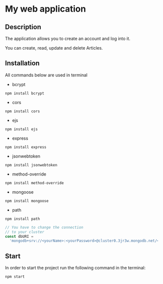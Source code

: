 # My web application

## Description

The application allows you to create an account and log into it.

You can create, read, update and delete Articles.

## Installation

All commands below are used in terminal

- bcrypt

```terminal
npm install bcrypt
```

- cors

```terminal
npm install cors
```

- ejs

```terminal
npm install ejs
```

- express

```terminal
npm install express
```

- jsonwebtoken

```terminal
npm install jsonwebtoken
```

- method-override

```terminal
npm install method-override
```

- mongoose

```terminal
npm install mongoose
```

- path

```terminal
npm install path
```

```javascript
// You have to change the connection
// to your cluster
const dbURI =
  'mongodb+srv://<yourName>:<yourPassword>@cluster0.3jr3w.mongodb.net/<yourDatabaseName>?retryWrites=true&w=majority';
```

## Start

In order to start the project run the following command in the terminal:

```terminal
npm start
```

